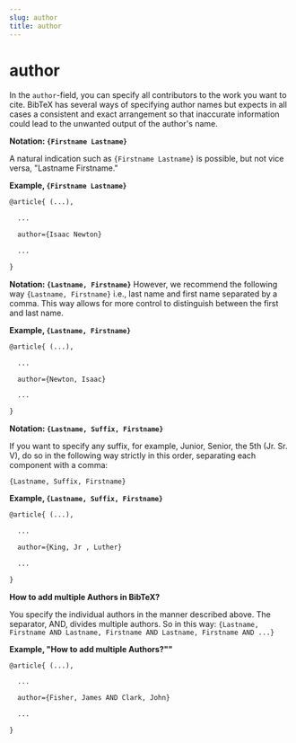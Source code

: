 ```yaml
---
slug: author
title: author
---
```


# author

In the ``author``-field, you can specify all contributors to the work you want to cite. BibTeX has several ways of specifying author names but expects in all cases a consistent and exact arrangement so that inaccurate information could lead to the unwanted output of the author's name.

**Notation: ``{Firstname Lastname}``**

A natural indication such as ``{Firstname Lastname}`` is possible, but not vice versa, "Lastname Firstname."

**Example, ``{Firstname Lastname}``**

```tex
@article{ (...),

  ...

  author={Isaac Newton}

  ...

}
```


**Notation: ``{Lastname, Firstname}``**
However, we recommend the following way ``{Lastname, Firstname}`` i.e., last name and first name separated by a comma. This way allows for more control to distinguish between the first and last name.

**Example, ``{Lastname, Firstname}``**

```tex
@article{ (...),

  ...

  author={Newton, Isaac}

  ...

}
```


**Notation: ``{Lastname, Suffix, Firstname}``**

If you want to specify any suffix, for example, Junior, Senior, the 5th (Jr. Sr. V), do so in the following way strictly in this order, separating each component with a comma:

``{Lastname, Suffix, Firstname}``

**Example, ``{Lastname, Suffix, Firstname}``**

```tex
@article{ (...),

  ...

  author={King, Jr , Luther}

  ...

}
```

**How to add multiple Authors in BibTeX?**

You specify the individual authors in the manner described above. The separator, AND, divides multiple authors. So in this way:
``{Lastname, Firstname AND Lastname, Firstname AND Lastname, Firstname AND ...}``


**Example, "How to add multiple Authors?""**

```tex
@article{ (...),

  ...

  author={Fisher, James AND Clark, John}

  ...

}
```
